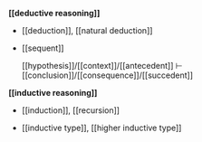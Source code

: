 
**[[deductive reasoning]]**

* [[deduction]], [[natural deduction]]

* [[sequent]]

  [[hypothesis]]/[[context]]/[[antecedent]] $\vdash$ [[conclusion]]/[[consequence]]/[[succedent]]

**[[inductive reasoning]]**

* [[induction]], [[recursion]]

* [[inductive type]], [[higher inductive type]]
